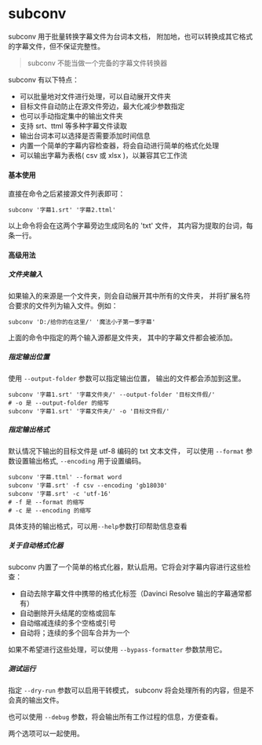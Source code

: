# subconv

subconv 用于批量转换字幕文件为台词本文档，
附加地，也可以转换成其它格式的字幕文件，但不保证完整性。

>subconv 不能当做一个完备的字幕文件转换器

subconv 有以下特点：
- 可以批量地对文件进行处理，可以自动展开文件夹
- 目标文件自动防止在源文件旁边，最大化减少参数指定
- 也可以手动指定集中的输出文件夹
- 支持 srt、ttml 等多种字幕文件读取
- 输出台词本可以选择是否需要添加时间信息
- 内置一个简单的字幕内容检查器，将会自动进行简单的格式化处理
- 可以输出字幕为表格( csv 或 xlsx )，以兼容其它工作流

#### 基本使用

直接在命令之后紧接源文件列表即可：

```shell
subconv '字幕1.srt' '字幕2.ttml'
```

以上命令将会在这两个字幕旁边生成同名的 'txt' 文件，
其内容为提取的台词，每条一行。

#### 高级用法

##### 文件夹输入

如果输入的来源是一个文件夹，则会自动展开其中所有的文件夹，
并将扩展名符合要求的文件列为输入文件。例如：

```shell
subconv 'D:/给你的在这里/' '魔法小子第一季字幕'
```

上面的命令中指定的两个输入源都是文件夹，
其中的字幕文件都会被添加。

##### 指定输出位置

使用 `--output-folder` 参数可以指定输出位置，
输出的文件都会添加到这里。

```shell
subconv '字幕1.srt' '字幕文件夹/' --output-folder '目标文件假/'
# -o 是 --output-folder 的缩写
subconv '字幕1.srt' '字幕文件夹/' -o '目标文件假/'
```

##### 指定输出格式

默认情况下输出的目标文件是 utf-8 编码的 txt 文本文件，
可以使用 `--format` 参数设置输出格式, `--encoding` 用于设置编码。

```shell
subconv '字幕.ttml' --format word 
subconv '字幕.srt' -f csv --encoding 'gb18030'
subconv '字幕.srt' -c 'utf-16'
# -f 是 --format 的缩写
# -c 是 --encoding 的缩写
```

具体支持的输出格式，可以用`--help`参数打印帮助信息查看

##### 关于自动格式化器

subconv 内置了一个简单的格式化器，默认启用。它将会对字幕内容进行这些检查：
- 自动去除字幕文件中携带的格式化标签（Davinci Resolve 输出的字幕通常都有）
- 自动删除开头结尾的空格或回车
- 自动缩减连续的多个空格或引号
- 自动将；连续的多个回车合并为一个

如果不希望进行这些处理，可以使用 `--bypass-formatter` 参数禁用它。

##### 测试运行
指定 `--dry-run` 参数可以启用干转模式，
subconv 将会处理所有的内容，但是不会真的输出文件。

也可以使用 `--debug` 参数，将会输出所有工作过程的信息，方便查看。

两个选项可以一起使用。